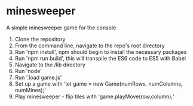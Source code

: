 # minesweeper
A simple minesweeper game for the console

1. Clone the repository
2. From the command line, navigate to the repo's root directory
3. Run 'npm install', npm should begin to install the necessary packages
4. Run 'npm run build', this will transpile the ES6 code to ES5 with Babel
5. Navigate to the /lib directory
6. Run 'node'
7. Run '.load game.js'
8. Set up a game with 'let game = new Game(numRows, numColumns, numMines);'
9. Play minesweeper - flip tiles with 'game.playMove(row,column);'


